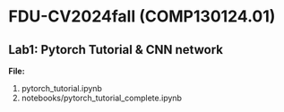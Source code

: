 # FDU-CV2024fall (COMP130124.01)

## Lab1: Pytorch Tutorial & CNN network
**File:** 
1. pytorch_tutorial.ipynb
2. notebooks/pytorch_tutorial_complete.ipynb